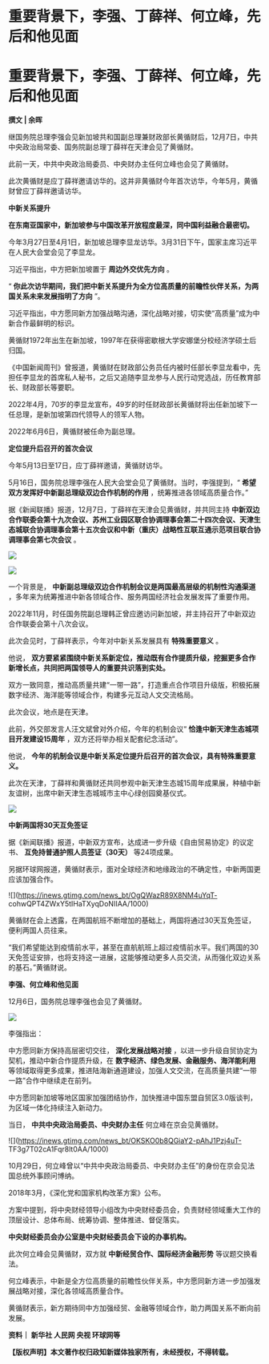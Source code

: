 # 重要背景下，李强、丁薛祥、何立峰，先后和他见面

# 重要背景下，李强、丁薛祥、何立峰，先后和他见面

**撰文 | 余晖**

继国务院总理李强会见新加坡共和国副总理兼财政部长黄循财后，12月7日，中共中央政治局常委、国务院副总理丁薛祥在天津会见了黄循财。

此前一天，中共中央政治局委员、中央财办主任何立峰也会见了黄循财。

此次黄循财是应丁薛祥邀请访华的。这并非黄循财今年首次访华，今年5月，黄循财曾应丁薛祥邀请访华。

**中新关系提升**

**在东南亚国家中，新加坡参与中国改革开放程度最深，同中国利益融合最密切。**

今年3月27日至4月1日，新加坡总理李显龙访华。3月31日下午，国家主席习近平在人民大会堂会见了李显龙。

习近平指出，中方把新加坡置于 **周边外交优先方向** 。

“ **你此次访华期间，我们把中新关系提升为全方位高质量的前瞻性伙伴关系，为两国关系未来发展指明了方向** ”。

习近平指出，中方愿同新方加强战略沟通，深化战略对接，切实使“高质量”成为中新合作最鲜明的标识。

黄循财1972年出生在新加坡，1997年在获得密歇根大学安娜堡分校经济学硕士后归国。

《中国新闻周刊》曾报道，黄循财在财政部公务员任内被时任部长李显龙看中，先担任李显龙的首席私人秘书，之后又追随李显龙参与人民行动党选战，历任教育部长、财政部长等要职。

2022年4月，70岁的李显龙宣布，49岁的时任财政部长黄循财将出任新加坡下一任总理，是新加坡第四代领导人的领军人物。

2022年6月6日，黄循财被任命为副总理。

**定位提升后召开的首次会议**

今年5月13日至17日，应丁薛祥邀请，黄循财访华。

5月16日，国务院总理李强在人民大会堂会见了黄循财。当时，李强提到，“ **希望双方发挥好中新副总理级双边合作机制的作用** ，统筹推进各领域高质量合作。”

据《新闻联播》报道，12月7日，丁薛祥在天津会见黄循财，并共同主持
**中新双边合作联委会第十九次会议、苏州工业园区联合协调理事会第二十四次会议、天津生态城联合协调理事会第十五次会议和中新（重庆）战略性互联互通示范项目联合协调理事会第七次会议**
。

![](https://inews.gtimg.com/news_bt/OP2onQcXJI-z2kssIR8umflhcsu6lsOpnmXPfys6jhL3sAA/1000)

![](https://inews.gtimg.com/news_bt/Ovr2KnF0YP7F1DEgrWVp1qq8mhslnvWaxa1ANfPkpZLt4AA/1000)

一个背景是， **中新副总理级双边合作机制会议是两国最高层级的机制性沟通渠道** ，多年来为统筹推进中新各领域合作、服务两国经济社会发展发挥了重要作用。

2022年11月，时任国务院副总理韩正曾应邀访问新加坡，并主持召开了中新双边合作联委会第十八次会议。

此次会见时，丁薛祥表示，今年对中新关系发展具有 **特殊重要意义** 。

他说， **双方要紧紧围绕中新关系新定位，推动既有合作提质升级，挖掘更多合作新增长点，共同把两国领导人的重要共识落到实处。**

双方一致同意，推动高质量共建“一带一路”，打造重点合作项目升级版，积极拓展数字经济、海洋能等领域合作，构建多元互动人文交流格局。

此次会议，地点是在天津。

此前，外交部发言人汪文斌曾对外介绍，今年的机制会议“ **恰逢中新天津生态城项目开发建设15周年** ，双方还将举办相关配套纪念活动”。

他说， **今年的机制会议是中新关系定位提升后召开的首次会议，具有特殊重要意义。**

此次在天津，丁薛祥和黄循财还共同参观中新天津生态城15周年成果展，种植中新友谊树，出席中新天津生态城城市主中心绿创园奠基仪式。

![](https://inews.gtimg.com/news_bt/OTau5Ok4YZXmM-8zY0OGQsO1l9raA1qLXe3yW8pCTCeXoAA/1000)

**中新两国将30天互免签证**

据《新闻联播》报道，中新双方宣布，达成进一步升级《自由贸易协定》的议定书、 **互免持普通护照人员签证（30天）** 等24项成果。

另据环球网报道，黄循财表示，面对全球经济和地缘政治的不确定性，中新两国更应该加强合作。

![](https://inews.gtimg.com/news_bt/OgQWazR89X8NM4uYqT-
cohwQPT4ZWxY5tIHaTXyqDoNIIAA/1000)

黄循财在会上透露，在两国航班不断增加的基础上，两国将通过30天互免签证，便利两国人员往来。

“我们希望能达到疫情前水平，甚至在直航航班上超过疫情前水平。我们两国的30天免签证安排，也将支持这一进展，这能够推动更多人员交流，从而强化双边关系的基石。”黄循财说。

**李强、何立峰和他见面**

12月6日，国务院总理李强也会见了黄循财。

![](https://inews.gtimg.com/news_bt/OLST4hTHY8P1xD6evsUlU85SarNbwyn7Xk3UoAxt4m9b4AA/1000)

李强指出：

中方愿同新方保持高层密切交往， **深化发展战略对接** ，以进一步升级自贸协定为契机，推动中新合作提质升级，在
**数字经济、绿色发展、金融服务、海洋能利用** 等领域取得更多成果，推进陆海新通道建设，加强人文交流，在高质量共建“一带一路”合作中继续走在前列。

中方愿同新加坡等地区国家加强团结协作，加快推进中国东盟自贸区3.0版谈判，为区域一体化持续注入新动力。

当日， **中共中央政治局委员、中央财办主任** 何立峰在京会见黄循财。

![](https://inews.gtimg.com/news_bt/OKSKO0b8QGiaY2-pAhJ1Pzj4uT-
TF3g7T02cA1Fqr8lt0AA/1000)

10月29日，何立峰曾以“中共中央政治局委员、中央财办主任”的身份在京会见法国总统外事顾问博纳。

2018年3月，《深化党和国家机构改革方案》公布。

方案中提到，将中央财经领导小组改为中央财经委员会，负责财经领域重大工作的顶层设计、总体布局、统筹协调、整体推进、督促落实。

**中央财经委员会办公室是中央财经委员会下设的办事机构。**

此次何立峰会见黄循财，双方就 **中新经贸合作、国际经济金融形势** 等议题交换看法。

何立峰表示，中新是全方位高质量的前瞻性伙伴关系，中方愿同新方进一步加强发展战略对接，深化各领域高质量合作。

黄循财表示，新方期待同中方加强经贸、金融等领域合作，助力两国关系不断向前发展。

**资料｜ 新华社 人民网 央视 环球网等**

**【版权声明】本文著作权归政知新媒体独家所有，未经授权，不得转载。**


